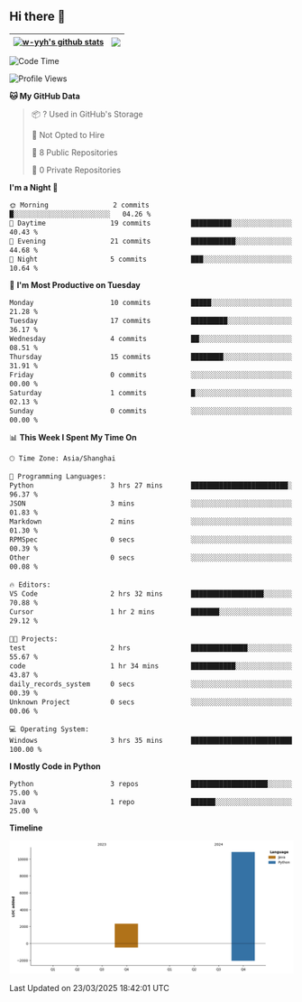 ## Hi there 👋


| <a href="https://github.com/anuraghazra/github-readme-stats"><img align="center" src="https://github-readme-stats.vercel.app/api?username=w-yyh&show_icons=true&include_all_commits=true&hide_border=true" alt="w-yyh's github stats" /></a> | <a href="https://github.com/anuraghazra/github-readme-stats"><img align="center" src="https://github-readme-stats.vercel.app/api/top-langs/?username=w-yyh&layout=compact&hide_border=true" /></a> |
| ------------- | ------------- |

<!--START_SECTION:waka-->
![Code Time](http://img.shields.io/badge/Code%20Time-66%20hrs%2045%20mins-blue)

![Profile Views](http://img.shields.io/badge/Profile%20Views-1-blue)

**🐱 My GitHub Data** 

> 📦 ? Used in GitHub's Storage 
 > 
> 🚫 Not Opted to Hire
 > 
> 📜 8 Public Repositories 
 > 
> 🔑 0 Private Repositories 
 > 
**I'm a Night 🦉** 

```text
🌞 Morning                2 commits           █░░░░░░░░░░░░░░░░░░░░░░░░   04.26 % 
🌆 Daytime                19 commits          ██████████░░░░░░░░░░░░░░░   40.43 % 
🌃 Evening                21 commits          ███████████░░░░░░░░░░░░░░   44.68 % 
🌙 Night                  5 commits           ███░░░░░░░░░░░░░░░░░░░░░░   10.64 % 
```
📅 **I'm Most Productive on Tuesday** 

```text
Monday                   10 commits          █████░░░░░░░░░░░░░░░░░░░░   21.28 % 
Tuesday                  17 commits          █████████░░░░░░░░░░░░░░░░   36.17 % 
Wednesday                4 commits           ██░░░░░░░░░░░░░░░░░░░░░░░   08.51 % 
Thursday                 15 commits          ████████░░░░░░░░░░░░░░░░░   31.91 % 
Friday                   0 commits           ░░░░░░░░░░░░░░░░░░░░░░░░░   00.00 % 
Saturday                 1 commits           █░░░░░░░░░░░░░░░░░░░░░░░░   02.13 % 
Sunday                   0 commits           ░░░░░░░░░░░░░░░░░░░░░░░░░   00.00 % 
```


📊 **This Week I Spent My Time On** 

```text
🕑︎ Time Zone: Asia/Shanghai

💬 Programming Languages: 
Python                   3 hrs 27 mins       ████████████████████████░   96.37 % 
JSON                     3 mins              ░░░░░░░░░░░░░░░░░░░░░░░░░   01.83 % 
Markdown                 2 mins              ░░░░░░░░░░░░░░░░░░░░░░░░░   01.30 % 
RPMSpec                  0 secs              ░░░░░░░░░░░░░░░░░░░░░░░░░   00.39 % 
Other                    0 secs              ░░░░░░░░░░░░░░░░░░░░░░░░░   00.08 % 

🔥 Editors: 
VS Code                  2 hrs 32 mins       ██████████████████░░░░░░░   70.88 % 
Cursor                   1 hr 2 mins         ███████░░░░░░░░░░░░░░░░░░   29.12 % 

🐱‍💻 Projects: 
test                     2 hrs               ██████████████░░░░░░░░░░░   55.67 % 
code                     1 hr 34 mins        ███████████░░░░░░░░░░░░░░   43.87 % 
daily_records_system     0 secs              ░░░░░░░░░░░░░░░░░░░░░░░░░   00.39 % 
Unknown Project          0 secs              ░░░░░░░░░░░░░░░░░░░░░░░░░   00.06 % 

💻 Operating System: 
Windows                  3 hrs 35 mins       █████████████████████████   100.00 % 
```

**I Mostly Code in Python** 

```text
Python                   3 repos             ███████████████████░░░░░░   75.00 % 
Java                     1 repo              ██████░░░░░░░░░░░░░░░░░░░   25.00 % 
```



**Timeline**

![Lines of Code chart](https://raw.githubusercontent.com/w-yyh/w-yyh/main/assets/bar_graph.png)


 Last Updated on 23/03/2025 18:42:01 UTC
<!--END_SECTION:waka-->




<!--
**w-yyh/w-yyh** is a ✨ _special_ ✨ repository because its `README.md` (this file) appears on your GitHub profile.

Here are some ideas to get you started:

- 🔭 I’m currently working on ...
- 🌱 I’m currently learning ...
- 👯 I’m looking to collaborate on ...
- 🤔 I’m looking for help with ...
- 💬 Ask me about ...
- 📫 How to reach me: ...
- 😄 Pronouns: ...
- ⚡ Fun fact: ...
-->
